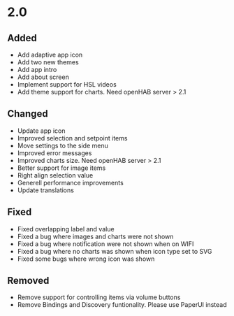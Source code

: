 # 2.0

## Added
- Add adaptive app icon
- Add two new themes
- Add app intro
- Add about screen
- Implement support for HSL videos
- Add theme support for charts. Need openHAB server > 2.1

## Changed
- Update app icon
- Improved selection and setpoint items
- Move settings to the side menu
- Improved error messages
- Improved charts size. Need openHAB server > 2.1
- Better support for image items
- Right align selection value
- Generell performance improvements
- Update translations

## Fixed
- Fixed overlapping label and value
- Fixed a bug where images and charts were not shown
- Fixed a bug where notification were not shown when on WIFI
- Fixed a bug where no charts was shown when icon type set to SVG
- Fixed some bugs where wrong icon was shown

## Removed
- Remove support for controlling items via volume buttons
- Remove Bindings and Discovery funtionality. Please use PaperUI instead
